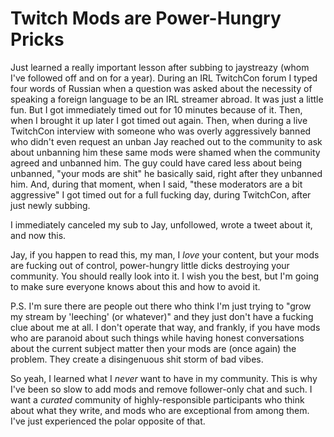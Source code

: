 # Twitch Mods are Power-Hungry Pricks

Just learned a really important lesson after subbing to jaystreazy
(whom I've followed off and on for a year). During an IRL TwitchCon
forum I typed four words of Russian when a question was asked about the
necessity of speaking a foreign language to be an IRL streamer abroad.
It was just a little fun. But I got immediately timed out for 10 minutes
because of it. Then, when I brought it up later I got timed out again.
Then, when during a live TwitchCon interview with someone who was overly
aggressively banned who didn't even request an unban Jay reached out to
the community to ask about unbanning him these same mods were shamed
when the community agreed and unbanned him. The guy could have cared
less about being unbanned, "your mods are shit" he basically said, right
after they unbanned him. And, during that moment, when I said, "these
moderators are a bit aggressive" I got timed out for a full fucking day,
during TwitchCon, after just newly subbing. 

I immediately canceled my sub to Jay, unfollowed, wrote a tweet about
it, and now this.

Jay, if you happen to read this, my man, I *love* your content, but your
mods are fucking out of control, power-hungry little dicks destroying
your community. You should really look into it. I wish you the best, but
I'm going to make sure everyone knows about this and how to avoid it.

P.S. I'm sure there are people out there who think I'm just trying to
"grow my stream by 'leeching' (or whatever)" and they just don't have a
fucking clue about me at all. I don't operate that way, and frankly, if
you have mods who are paranoid about such things while having honest
conversations about the current subject matter then your mods are (once
again) the problem. They create a disingenuous shit storm of bad vibes.

So yeah, I learned what I *never* want to have in my community. This is
why I've been so slow to add mods and remove follower-only chat and
such. I want a *curated* community of highly-responsible participants
who think about what they write, and mods who are exceptional from among
them. I've just experienced the polar opposite of that.

